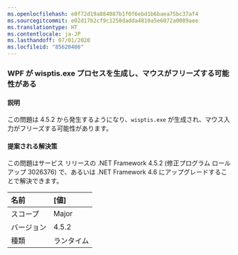 ```yaml
---
ms.openlocfilehash: e0f72d19a884087b1f0f6ebd1b6baea75bc37af4
ms.sourcegitcommit: e02d17b2cf9c1258dadda4810a5e6072a0089aee
ms.translationtype: HT
ms.contentlocale: ja-JP
ms.lasthandoff: 07/01/2020
ms.locfileid: "85620486"
---
```

### <a name="wpf-spawns-a-wisptisexe-process-which-can-freeze-the-mouse"></a>WPF が wisptis.exe プロセスを生成し、マウスがフリーズする可能性がある

#### <a name="details"></a>説明

この問題は 4.5.2 から発生するようになり、<code>wisptis.exe</code> が生成され、マウス入力がフリーズする可能性があります。

#### <a name="suggestion"></a>提案される解決策

この問題はサービス リリースの .NET Framework 4.5.2 (修正プログラム ロールアップ 3026376) で、あるいは .NET Framework 4.6 にアップグレードすることで解決できます。

| 名前    | [値]       |
|:--------|:------------|
| スコープ   |Major|
|バージョン|4.5.2|
|種類|ランタイム|
